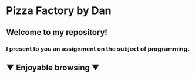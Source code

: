 # Pizza Factory by Dan
## Welcome to my repository!
### I present to you an assignment on the subject of programming.

## ▼ Enjoyable browsing ▼
